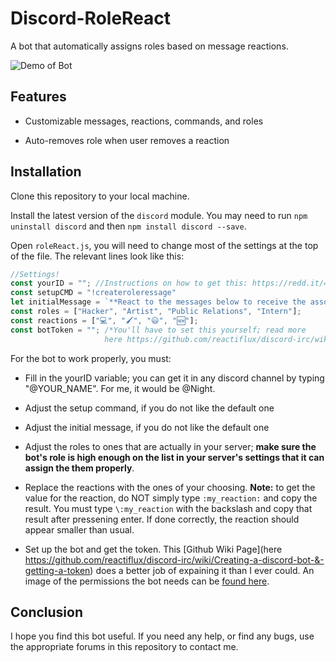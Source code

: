 # Discord-RoleReact

A bot that automatically assigns roles based on message reactions.

![Demo of Bot](https://i.imgur.com/5vxxCDw.gif)

## Features

- Customizable messages, reactions, commands, and roles

- Auto-removes role when user removes a reaction

## Installation

Clone this repository to your local machine.

Install the latest version of the `discord` module. You may need to run `npm uninstall discord` and then `npm install discord --save`.

Open `roleReact.js`, you will need to change most of the settings at the top of the file. The relevant lines look like this: 

```JavaScript
//Settings!
const yourID = ""; //Instructions on how to get this: https://redd.it/40zgse
const setupCMD = "!createroleressage"
let initialMessage = `**React to the messages below to receive the associated role. If you would like to remove the role, simply remove your reaction!**`;
const roles = ["Hacker", "Artist", "Public Relations", "Intern"];
const reactions = ["💻", "🖌", "😃", "🆕"];
const botToken = ""; /*You'll have to set this yourself; read more
                     here https://github.com/reactiflux/discord-irc/wiki/Creating-a-discord-bot-&-getting-a-token*/
```

For the bot to work properly, you must:

- Fill in the yourID variable; you can get it in any discord channel by typing "\@YOUR_NAME". For me, it would be \@Night.

- Adjust the setup command, if you do not like the default one

- Adjust the initial message, if you do not like the default one

- Adjust the roles to ones that are actually in your server; **make sure the bot's role is high enough on the list in your server's settings that it can assign the them properly**.

- Replace the reactions with the ones of your choosing. **Note:** to get the value for the reaction, do NOT simply type `:my_reaction:` and copy the result. You must type `\:my_reaction` with the backslash and copy that result after pressening enter. If done correctly, the reaction should appear smaller than usual.

- Set up the bot and get the token. This [Github Wiki Page](here https://github.com/reactiflux/discord-irc/wiki/Creating-a-discord-bot-&-getting-a-token) does a better job of expaining it than I ever could. An image of the permissions the bot needs can be [found here](https://i.imgur.com/PFDm3pH.png).

## Conclusion 

I hope you find this bot useful. If you need any help, or find any bugs, use the appropriate forums in this repository to contact me.